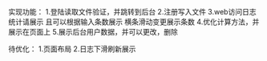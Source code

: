 
实现功能：
       1.登陆读取文件验证，并跳转到后台
       2.注册写入文件
       3.web访问日志统计请展示  且可以根据输入条数展示 横条滑动变更展示条数
       4.优化计算方法，并展示在页面上
       5.展示后台用户数据，并可以更改，删除

待优化：
       1.页面布局
       2.日志下滑刷新展示

